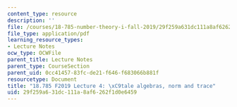 ```yaml
---
content_type: resource
description: ''
file: /courses/18-785-number-theory-i-fall-2019/29f259a631dc111a8af6262f1d0e6459_MIT18_785F19_lec4.pdf
file_type: application/pdf
learning_resource_types:
- Lecture Notes
ocw_type: OCWFile
parent_title: Lecture Notes
parent_type: CourseSection
parent_uid: 0cc41457-83fc-de21-f646-f683066b881f
resourcetype: Document
title: "18.785 F2019 Lecture 4: \xC9tale algebras, norm and trace"
uid: 29f259a6-31dc-111a-8af6-262f1d0e6459
---
```


